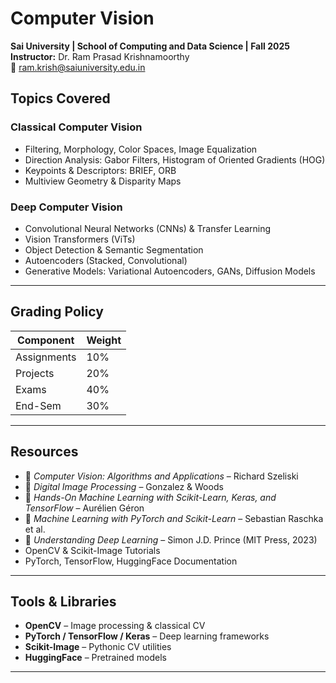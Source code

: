 # Computer Vision

**Sai University | School of Computing and Data Science | Fall 2025**  
**Instructor:** Dr. Ram Prasad Krishnamoorthy  
📧 ram.krish@saiuniversity.edu.in  

## Topics Covered

### Classical Computer Vision
- Filtering, Morphology, Color Spaces, Image Equalization  
- Direction Analysis: Gabor Filters, Histogram of Oriented Gradients (HOG)  
- Keypoints & Descriptors: BRIEF, ORB  
- Multiview Geometry & Disparity Maps  

### Deep Computer Vision
- Convolutional Neural Networks (CNNs) & Transfer Learning  
- Vision Transformers (ViTs)  
- Object Detection & Semantic Segmentation  
- Autoencoders (Stacked, Convolutional)  
- Generative Models: Variational Autoencoders, GANs, Diffusion Models  

---

## Grading Policy
| Component   | Weight |
|-------------|--------|
| Assignments | 10%    |
| Projects    | 20%    |
| Exams       | 40%    |
| End-Sem     | 30%    |

---

## Resources
- 📘 *Computer Vision: Algorithms and Applications* – Richard Szeliski  
- 📘 *Digital Image Processing* – Gonzalez & Woods  
- 📘 *Hands-On Machine Learning with Scikit-Learn, Keras, and TensorFlow* – Aurélien Géron  
- 📘 *Machine Learning with PyTorch and Scikit-Learn* – Sebastian Raschka et al.  
- 📘 *Understanding Deep Learning* – Simon J.D. Prince (MIT Press, 2023)  
- OpenCV & Scikit-Image Tutorials  
- PyTorch, TensorFlow, HuggingFace Documentation  

---

## Tools & Libraries
- **OpenCV** – Image processing & classical CV  
- **PyTorch / TensorFlow / Keras** – Deep learning frameworks  
- **Scikit-Image** – Pythonic CV utilities  
- **HuggingFace** – Pretrained models  

---
